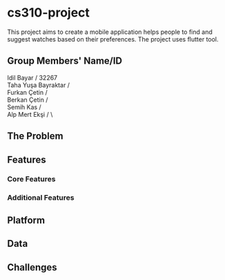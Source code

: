 # cs310-project
This project aims to create a mobile application helps people to find and suggest watches based on their preferences. The project uses flutter tool.

## Group Members' Name/ID
Idil Bayar / 32267 \
Taha Yuşa Bayraktar / \
Furkan Çetin / \
Berkan Çetin / \
Semih Kas / \
Alp Mert Ekşi / \

## The Problem

## Features
### Core Features 
### Additional Features

## Platform

## Data

## Challenges
